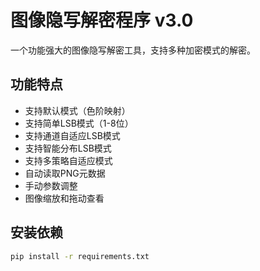 # 图像隐写解密程序 v3.0

一个功能强大的图像隐写解密工具，支持多种加密模式的解密。

## 功能特点
- 支持默认模式（色阶映射）
- 支持简单LSB模式（1-8位）
- 支持通道自适应LSB模式
- 支持智能分布LSB模式
- 支持多策略自适应模式
- 自动读取PNG元数据
- 手动参数调整
- 图像缩放和拖动查看

## 安装依赖
```bash
pip install -r requirements.txt